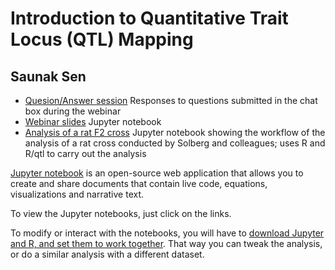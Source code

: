 # Introduction to Quantitative Trait Locus (QTL) Mapping

## Saunak Sen

- [Quesion/Answer session](qa.md) Responses to questions submitted in the chat box during the webinar
- [Webinar slides](qtl-intro.ipynb) Jupyter notebook
- [Analysis of a rat F2 cross](solberg-rat-analysis.ipynb) Jupyter notebook showing the workflow of the analysis of a rat cross conducted by Solberg and colleagues; uses R and R/qtl to carry out the analysis

[Jupyter notebook](https://jupyter.org/) is an open-source web application that allows you to create and share documents that contain live code, equations, visualizations and narrative text.

To view the Jupyter notebooks, just click on the links.

To modify or interact with the notebooks, you will have to [download Jupyter and R, and set them to work together](https://www.datacamp.com/community/blog/jupyter-notebook-r).  That way you can tweak the analysis, or do a similar analysis with a different dataset.
